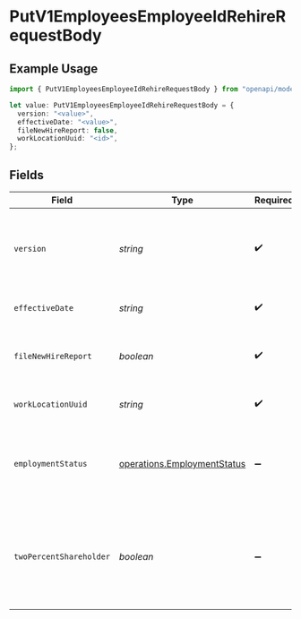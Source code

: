 # PutV1EmployeesEmployeeIdRehireRequestBody

## Example Usage

```typescript
import { PutV1EmployeesEmployeeIdRehireRequestBody } from "openapi/models/operations";

let value: PutV1EmployeesEmployeeIdRehireRequestBody = {
  version: "<value>",
  effectiveDate: "<value>",
  fileNewHireReport: false,
  workLocationUuid: "<id>",
};
```

## Fields

| Field                                                                                                                                                             | Type                                                                                                                                                              | Required                                                                                                                                                          | Description                                                                                                                                                       |
| ----------------------------------------------------------------------------------------------------------------------------------------------------------------- | ----------------------------------------------------------------------------------------------------------------------------------------------------------------- | ----------------------------------------------------------------------------------------------------------------------------------------------------------------- | ----------------------------------------------------------------------------------------------------------------------------------------------------------------- |
| `version`                                                                                                                                                         | *string*                                                                                                                                                          | :heavy_check_mark:                                                                                                                                                | The current version of the object. See the [versioning guide](https://docs.gusto.com/embedded-payroll/docs/idempotency) for information on how to use this field. |
| `effectiveDate`                                                                                                                                                   | *string*                                                                                                                                                          | :heavy_check_mark:                                                                                                                                                | The day when the employee returns to work.                                                                                                                        |
| `fileNewHireReport`                                                                                                                                               | *boolean*                                                                                                                                                         | :heavy_check_mark:                                                                                                                                                | The boolean flag indicating whether Gusto will file a new hire report for the employee.                                                                           |
| `workLocationUuid`                                                                                                                                                | *string*                                                                                                                                                          | :heavy_check_mark:                                                                                                                                                | The uuid of the employee's work location.                                                                                                                         |
| `employmentStatus`                                                                                                                                                | [operations.EmploymentStatus](../../models/operations/employmentstatus.md)                                                                                        | :heavy_minus_sign:                                                                                                                                                | The employee's employment status. Supplying an invalid option will set the employment_status to *not_set*.                                                        |
| `twoPercentShareholder`                                                                                                                                           | *boolean*                                                                                                                                                         | :heavy_minus_sign:                                                                                                                                                | Whether the employee is a two percent shareholder of the company. This field only applies to companies with an S-Corp entity type.                                |